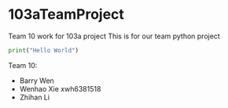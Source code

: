 # 103aTeamProject
Team 10 work for 103a project
This is for our team python project

```python
print("Hello World")
```
Team 10:
* Barry Wen
* Wenhao Xie xwh6381518
* Zhihan Li
